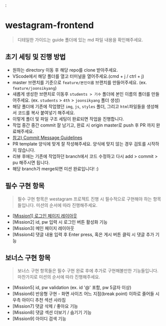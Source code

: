 :
# westagram-frontend

> 디테일한 가이드는 guide 폴더에 있는 md 파일 내용을 확인해주세요.

## 초기 세팅 및 진행 방법
- 원하는 directory 이동 후 해당 repo를 clone 받아주세요. 
- VScode에서 해당 폴더를 열고 터미널을 열어주세요.(cmd + j / ctrl + j)
- master 브랜치를 기준으로 `feature/본인이름` 브랜치를 만들어주세요. (ex. `feature/joonsikyang`)
- 새롭게 생성한 브랜치로 이동후 `students > 기수` 폴더에 본인 이름의 폴더를 만들어주세요. 
(ex. `students` > `4th` > `joonsikyang` 폴더 생성)
- 해당 폴더에 기존에 작업했던 `img`, `js`, `styles` 폴더, 그리고 `html`파일들을 생성해서 코드를 복사 붙여넣기 해주세요.
- 이렇게 폴더 및 파일 구조 세팅이 완료되면 작업을 진행합니다.
- 작업 중간 중간 commit 잘 남기고, 완료 시 origin master로 push 후 PR 까지 완료해주세요.
- [참고) Commit Message Guidelines](https://www.notion.so/wecode/Commit-Message-Guidelines-8ca8fac8178943e78ddcfb48f47ba973)
- PR template 양식에 맞게 잘 작성해주세요. 양식에 맞지 않는 경우 검토를 시작하지 않습니다.
- 리뷰 후에는 기존에 작업하던 branch에서 코드 수정하고 다시 add > commit > pu 해주시면 됩니다.
- 해당 branch가 merge되면 미션 완료입니다! :)

## 필수 구현 항목
> 필수 구현 항목은 westagram 프로젝트 진행 시 필수적으로 구현해야 하는 항목들입니다. 미션의 순서에 따라 진행해주세요.

- [[Mission1] 로그인 페이지 레이아웃](https://github.com/wecode-bootcamp-korea/westagram-frontend/issues/26#issue-650745073)
- [Mission2] id, pw 입력 시 로그인 버튼 활성화 기능
- [Mission3] 메인 페이지 레이아웃
- [Mission4] 댓글 내용 입력 후 Enter press, 혹은 게시 버튼 클릭 시 댓글 추가 기능

## 보너스 구현 항목
> 보너스 구현 항목들은 필수 구현 완료 후에 추가로 구현해볼만한 기능들입니다. 마찬가지로 미션의 순서에 따라 진행해주세요.

- [Mission5] id, pw validation (ex. id '@' 포함, pw 5글자 이상)
- [Mission6] 반응형 구현 - 화면 사이즈 어느 지점(break point) 이하로 줄어들 시 우측 아이디 추천 섹션 사라짐
- [Mission7] 댓글 삭제 / 좋아요 기능
- [Mission8] 댓글 섹션 더보기 / 숨기기 기능
- [Mission9] 아이디 검색 기능
